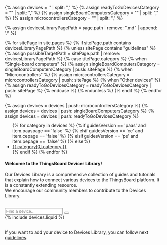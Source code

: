 <script type="text/javascript">

    var reportedSearchInputs = [];
    var searchPageCount = 0;

    document.onmousemove = function(e) {
        var event = e || window.event;
        window.mouseX = event.clientX;
        window.mouseY = event.clientY;
        if (checkMouseMoved()) {
            checkSearchInput();
        }
    };

    jqueryDefer(function () {
        $( document ).ready(function() {
            var searchInput = $('#searchGuideInput');
            searchInput.keyup(function () {
                window.typeMouseX = window.mouseX;
                window.typeMouseY = window.mouseY;
                filterGuides();
            });
            searchInput.blur(function () {
                checkSearchInput();
            });
            searchInput.focus(
                function () {
                    $(this).parent('#searchGuideBox').addClass('focused');
                }).blur(
                function () {
                    $(this).parent('#searchGuideBox').removeClass('focused');
                });
            filterGuides();
        });
    });

    function checkMouseMoved () {
        if (typeof window.typeMouseX === "undefined" || typeof window.typeMouseY === "undefined") {
            return false;
        }
        return window.typeMouseX !== window.mouseX && window.typeMouseY !== window.mouseY;
    }

    function filterGuides() {
        $('.device-guides-list').find('.device-guide-container').not('.filtered').removeClass('hidden');
        var guidesBlock = $('.device-guides-block').not('.filtered');
        guidesBlock.removeClass('hidden');
        searchPageCount = 0;
        var searchText = $('#searchGuideInput').val();

        var keywords = searchText.split(' ');
        if (keywords && keywords.length) {
            var keyRegexps = [];
            for (var i=0;i<keywords.length;i++) {
                if (keywords[i].length) {
                    keyRegexps.push(new RegExp(keywords[i].toLowerCase()));
                }
            }
            guidesBlock.each( function() {
                var containers = $( this ).find('.device-guide-container').not('.filtered');
                var total = containers.length;
                containers.each( function() {
                    var paragraphs = $(this).find('p');
                    var text = '';
                    paragraphs.each( function() {
                        text += $(this).html();
                        text += ' ';
                    });
                    var matches = testKeywords(keyRegexps, text.toLowerCase());
                    if (!matches) {
                        $( this ).addClass('hidden');
                        total--;
                    }
                });
                searchPageCount += total;
                if (!total) {
                    $( this ).addClass('hidden');
                }
            });
        }
    }
    
    function testKeywords(keyRegexps, input) {
        var result = true;
        for (var i=0;i<keyRegexps.length;i++) {
            result = result && keyRegexps[i].test(input);
        }
        return result;
    }

    function checkSearchInput() {
        var searchText = $('#searchGuideInput').val().trim();
        if (searchText.length >=3 && reportedSearchInputs.indexOf(searchText) === -1) {
            reportSearchInput(searchText);
            reportedSearchInputs.push(searchText);
        }
    }

    function reportSearchInput(searchText) {

        if (!ga.hasOwnProperty("loaded") || ga.loaded !== true) {
            return;
        }

        ga(
            "send", "event", "Guides", "search",
            searchText, searchPageCount
        );
    }
    
</script>

{% assign devices = '' | split: "," %}
{% assign readyToGoDevicesCategory = "" | split: "," %}
{% assign singleBoardComputersCategory = "" | split: "," %}
{% assign microcontrollersCategory = "" | split: "," %}

{% assign devicesLibraryPagePath = page.path | remove: ".md" | append: '/' %}

{% for sitePage in site.pages %}
{% if sitePage.path contains devicesLibraryPagePath %}
{% unless sitePage contains "guidelines" %}
{% assign possibleTargetPath = sitePage.path | remove: devicesLibraryPagePath %}
{% case sitePage.category %}
    {% when "Single-board computers" %}
        {% assign singleBoardComputersCategory = singleBoardComputersCategory | push: sitePage %}
    {% when "Microcontrollers" %}
        {% assign microcontrollersCategory = microcontrollersCategory | push: sitePage %}
    {% when "Other devices" %}
        {% assign readyToGoDevicesCategory = readyToGoDevicesCategory | push: sitePage %}
{% endcase %}
{% endunless %}
{% endif %}
{% endfor %}

{% assign devices = devices | push: microcontrollersCategory %}
{% assign devices = devices | push: singleBoardComputersCategory %}
{% assign devices = devices | push: readyToGoDevicesCategory %}

<ul id="markdown-toc">
    {% for category in devices %}
    {% if guidesVersion == 'paas' and item.paaspage == 'false' %}
    {% elsif guidesVersion == 'ce' and item.cepage == 'false' %}
    {% elsif guidesVersion == 'pe' and item.pepage == 'false' %}
    {% else %}
        <li>
            <a href="#AnchorID{{ category[0].category | remove: " " }}" id="markdown-toc-AnchorID{{ category[0].category | remove: " " }}">{{ category[0].category }}</a>
        </li>
    {% endif %}
    {% endfor %}
</ul>

#### Welcome to the ThingsBoard Devices Library!  

Our Devices Library is a comprehensive collection of guides and tutorials that explain how to connect various devices to the ThingsBoard platform. It is a constantly extending resource.  
We encourage our community members to contribute to the Devices Library.  
<br>

<div class="device-guides">
    <div class="filter-panel">
        <div id="searchGuideBox">
            <input type="text" id="searchGuideInput" placeholder="Find a device...">
            <button class="searchButton"></button>
        </div>
    </div>
    {% include devices.liquid %}
</div>

<br>

If you want to add your device to Devices Library, you can follow next [guidelines](/docs/devices-library/guidelines/).

